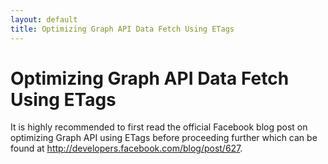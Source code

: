 ```yaml
---
layout: default
title: Optimizing Graph API Data Fetch Using ETags
---
```


# Optimizing Graph API Data Fetch Using ETags

It is highly recommended to first read the official Facebook blog post on optimizing Graph API using ETags before proceeding further which can be found at http://developers.facebook.com/blog/post/627.
